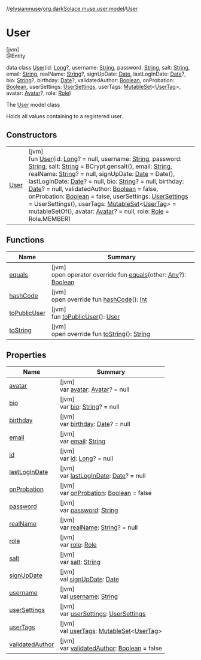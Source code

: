 //[elysianmuse](../../../index.md)/[org.darkSolace.muse.user.model](../index.md)/[User](index.md)

# User

[jvm]\
@Entity

data class [User](index.md)(id: [Long](https://kotlinlang.org/api/latest/jvm/stdlib/kotlin/-long/index.html)?,
username: [String](https://kotlinlang.org/api/latest/jvm/stdlib/kotlin/-string/index.html),
password: [String](https://kotlinlang.org/api/latest/jvm/stdlib/kotlin/-string/index.html),
salt: [String](https://kotlinlang.org/api/latest/jvm/stdlib/kotlin/-string/index.html),
email: [String](https://kotlinlang.org/api/latest/jvm/stdlib/kotlin/-string/index.html),
realName: [String](https://kotlinlang.org/api/latest/jvm/stdlib/kotlin/-string/index.html)?,
signUpDate: [Date](https://docs.oracle.com/javase/8/docs/api/java/util/Date.html),
lastLogInDate: [Date](https://docs.oracle.com/javase/8/docs/api/java/util/Date.html)?,
bio: [String](https://kotlinlang.org/api/latest/jvm/stdlib/kotlin/-string/index.html)?,
birthday: [Date](https://docs.oracle.com/javase/8/docs/api/java/util/Date.html)?,
validatedAuthor: [Boolean](https://kotlinlang.org/api/latest/jvm/stdlib/kotlin/-boolean/index.html),
onProbation: [Boolean](https://kotlinlang.org/api/latest/jvm/stdlib/kotlin/-boolean/index.html),
userSettings: [UserSettings](../-user-settings/index.md),
userTags: [MutableSet](https://kotlinlang.org/api/latest/jvm/stdlib/kotlin.collections/-mutable-set/index.html)&lt;[UserTag](
../-user-tag/index.md)&gt;, avatar: [Avatar](../-avatar/index.md)?, role: [Role](../-role/index.md))

The [User](index.md) model class

Holds all values containing to a registered user.

## Constructors

| | |
|---|---|
| [User](-user.md) | [jvm]<br>fun [User](-user.md)(id: [Long](https://kotlinlang.org/api/latest/jvm/stdlib/kotlin/-long/index.html)? = null, username: [String](https://kotlinlang.org/api/latest/jvm/stdlib/kotlin/-string/index.html), password: [String](https://kotlinlang.org/api/latest/jvm/stdlib/kotlin/-string/index.html), salt: [String](https://kotlinlang.org/api/latest/jvm/stdlib/kotlin/-string/index.html) = BCrypt.gensalt(), email: [String](https://kotlinlang.org/api/latest/jvm/stdlib/kotlin/-string/index.html), realName: [String](https://kotlinlang.org/api/latest/jvm/stdlib/kotlin/-string/index.html)? = null, signUpDate: [Date](https://docs.oracle.com/javase/8/docs/api/java/util/Date.html) = Date(), lastLogInDate: [Date](https://docs.oracle.com/javase/8/docs/api/java/util/Date.html)? = null, bio: [String](https://kotlinlang.org/api/latest/jvm/stdlib/kotlin/-string/index.html)? = null, birthday: [Date](https://docs.oracle.com/javase/8/docs/api/java/util/Date.html)? = null, validatedAuthor: [Boolean](https://kotlinlang.org/api/latest/jvm/stdlib/kotlin/-boolean/index.html) = false, onProbation: [Boolean](https://kotlinlang.org/api/latest/jvm/stdlib/kotlin/-boolean/index.html) = false, userSettings: [UserSettings](../-user-settings/index.md) = UserSettings(), userTags: [MutableSet](https://kotlinlang.org/api/latest/jvm/stdlib/kotlin.collections/-mutable-set/index.html)&lt;[UserTag](../-user-tag/index.md)&gt; = mutableSetOf(), avatar: [Avatar](../-avatar/index.md)? = null, role: [Role](../-role/index.md) = Role.MEMBER) |

## Functions

| Name | Summary |
|---|---|
| [equals](equals.md) | [jvm]<br>open operator override fun [equals](equals.md)(other: [Any](https://kotlinlang.org/api/latest/jvm/stdlib/kotlin/-any/index.html)?): [Boolean](https://kotlinlang.org/api/latest/jvm/stdlib/kotlin/-boolean/index.html) |
| [hashCode](hash-code.md) | [jvm]<br>open override fun [hashCode](hash-code.md)(): [Int](https://kotlinlang.org/api/latest/jvm/stdlib/kotlin/-int/index.html) |
| [toPublicUser](to-public-user.md) | [jvm]<br>fun [toPublicUser](to-public-user.md)(): [User](index.md) |
| [toString](to-string.md) | [jvm]<br>open override fun [toString](to-string.md)(): [String](https://kotlinlang.org/api/latest/jvm/stdlib/kotlin/-string/index.html) |

## Properties

| Name | Summary |
|---|---|
| [avatar](avatar.md) | [jvm]<br>var [avatar](avatar.md): [Avatar](../-avatar/index.md)? = null |
| [bio](bio.md) | [jvm]<br>var [bio](bio.md): [String](https://kotlinlang.org/api/latest/jvm/stdlib/kotlin/-string/index.html)? = null |
| [birthday](birthday.md) | [jvm]<br>var [birthday](birthday.md): [Date](https://docs.oracle.com/javase/8/docs/api/java/util/Date.html)? = null |
| [email](email.md) | [jvm]<br>var [email](email.md): [String](https://kotlinlang.org/api/latest/jvm/stdlib/kotlin/-string/index.html) |
| [id](id.md) | [jvm]<br>var [id](id.md): [Long](https://kotlinlang.org/api/latest/jvm/stdlib/kotlin/-long/index.html)? = null |
| [lastLogInDate](last-log-in-date.md) | [jvm]<br>var [lastLogInDate](last-log-in-date.md): [Date](https://docs.oracle.com/javase/8/docs/api/java/util/Date.html)? = null |
| [onProbation](on-probation.md) | [jvm]<br>var [onProbation](on-probation.md): [Boolean](https://kotlinlang.org/api/latest/jvm/stdlib/kotlin/-boolean/index.html) = false |
| [password](password.md) | [jvm]<br>var [password](password.md): [String](https://kotlinlang.org/api/latest/jvm/stdlib/kotlin/-string/index.html) |
| [realName](real-name.md) | [jvm]<br>var [realName](real-name.md): [String](https://kotlinlang.org/api/latest/jvm/stdlib/kotlin/-string/index.html)? = null |
| [role](role.md) | [jvm]<br>var [role](role.md): [Role](../-role/index.md) |
| [salt](salt.md) | [jvm]<br>var [salt](salt.md): [String](https://kotlinlang.org/api/latest/jvm/stdlib/kotlin/-string/index.html) |
| [signUpDate](sign-up-date.md) | [jvm]<br>val [signUpDate](sign-up-date.md): [Date](https://docs.oracle.com/javase/8/docs/api/java/util/Date.html) |
| [username](username.md) | [jvm]<br>val [username](username.md): [String](https://kotlinlang.org/api/latest/jvm/stdlib/kotlin/-string/index.html) |
| [userSettings](user-settings.md) | [jvm]<br>var [userSettings](user-settings.md): [UserSettings](../-user-settings/index.md) |
| [userTags](user-tags.md) | [jvm]<br>val [userTags](user-tags.md): [MutableSet](https://kotlinlang.org/api/latest/jvm/stdlib/kotlin.collections/-mutable-set/index.html)&lt;[UserTag](../-user-tag/index.md)&gt; |
| [validatedAuthor](validated-author.md) | [jvm]<br>var [validatedAuthor](validated-author.md): [Boolean](https://kotlinlang.org/api/latest/jvm/stdlib/kotlin/-boolean/index.html) = false |
